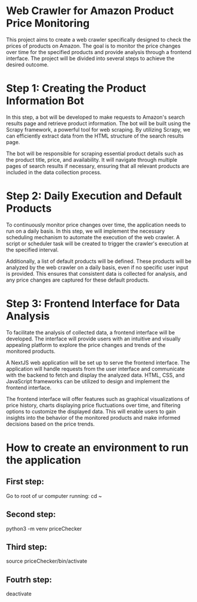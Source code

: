 # Web Crawler for Amazon Product Price Monitoring
This project aims to create a web crawler specifically designed to check the prices of products on Amazon. The goal is to monitor the price changes over time for the specified products and provide analysis through a frontend interface. The project will be divided into several steps to achieve the desired outcome.

# Step 1: Creating the Product Information Bot
In this step, a bot will be developed to make requests to Amazon's search results page and retrieve product information. The bot will be built using the Scrapy framework, a powerful tool for web scraping. By utilizing Scrapy, we can efficiently extract data from the HTML structure of the search results page.

The bot will be responsible for scraping essential product details such as the product title, price, and availability. It will navigate through multiple pages of search results if necessary, ensuring that all relevant products are included in the data collection process.

# Step 2: Daily Execution and Default Products
To continuously monitor price changes over time, the application needs to run on a daily basis. In this step, we will implement the necessary scheduling mechanism to automate the execution of the web crawler. A script or scheduler task will be created to trigger the crawler's execution at the specified interval.

Additionally, a list of default products will be defined. These products will be analyzed by the web crawler on a daily basis, even if no specific user input is provided. This ensures that consistent data is collected for analysis, and any price changes are captured for these default products.

# Step 3: Frontend Interface for Data Analysis
To facilitate the analysis of collected data, a frontend interface will be developed. The interface will provide users with an intuitive and visually appealing platform to explore the price changes and trends of the monitored products.

A NextJS web application will be set up to serve the frontend interface. The application will handle requests from the user interface and communicate with the backend to fetch and display the analyzed data. HTML, CSS, and JavaScript frameworks can be utilized to design and implement the frontend interface.

The frontend interface will offer features such as graphical visualizations of price history, charts displaying price fluctuations over time, and filtering options to customize the displayed data. This will enable users to gain insights into the behavior of the monitored products and make informed decisions based on the price trends.

# How to create an environment to run the application
## First step:
Go to root of ur computer running: cd ~
## Second step:
python3 -m venv priceChecker
## Third step:
source priceChecker/bin/activate
## Foutrh step:
deactivate
